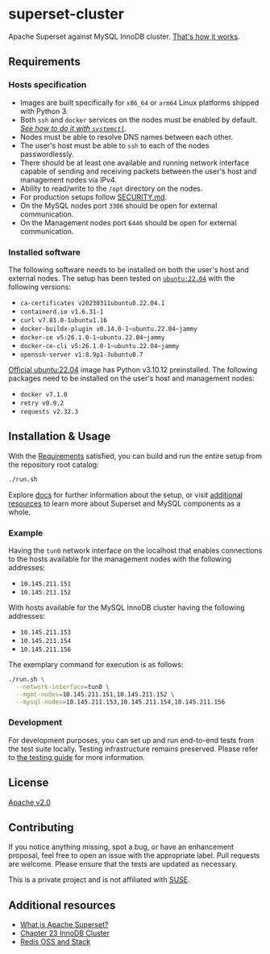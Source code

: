 # superset-cluster

Apache Superset against MySQL InnoDB cluster.
[That's how it works](docs/ARCHITECTURE.md).

## Requirements

### Hosts specification

* Images are built specifically for `x86_64` or `arm64` Linux platforms shipped with Python 3.
* Both `ssh` and `docker` services on the nodes must be enabled by default.
_[See how to do it with `systemctl`](https://documentation.suse.com/smart/systems-management/html/reference-systemctl-enable-disable-services/index.html#id-1.4)._
* Nodes must be able to resolve DNS names between each other.
* The user's host must be able to `ssh` to each of the nodes passwordlessly.
* There should be at least one available and running network interface capable of sending and receiving packets between the user's host and management nodes via IPv4.
* Ability to read/write to the `/opt` directory on the nodes.
* For production setups follow [SECURITY.md](docs/SECURITY.md).
* On the MySQL nodes port `3306` should be open for external communication.
* On the Management nodes port `6446` should be open for external communication.

### Installed software

The following software needs to be installed on both the user's host and external nodes. The setup has been tested on [`ubuntu:22.04`](tests/setup/Dockerfile) with the following versions:

* `ca-certificates v20230311ubuntu0.22.04.1`
* `containerd.io v1.6.31-1`
* `curl v7.81.0-1ubuntu1.16`
* `docker-buildx-plugin v0.14.0-1~ubuntu.22.04~jammy`
* `docker-ce v5:26.1.0-1~ubuntu.22.04~jammy`
* `docker-ce-cli v5:26.1.0-1~ubuntu.22.04~jammy`
* `openssh-server v1:8.9p1-3ubuntu0.7`

[Official ubuntu:22.04](https://hub.docker.com/layers/library/ubuntu/22.04/images/sha256-94db6b944510db19c0ff5eb13281cf166abfe6f9e01a6f8e716e976664537c60?context=explore) image has Python v3.10.12 preinstalled. The following packages need to be installed on the user's host and management nodes:

* `docker v7.1.0`
* `retry v0.9.2`
* `requests v2.32.3`

## Installation & Usage

With the [Requirements](#requirements) satisfied, you can build and run the entire setup from the repository root catalog:

```bash
./run.sh
```

Explore [docs](docs/) for further information about the setup, or visit [additional resources](#additional-resources) to learn more about Superset and MySQL components as a whole.

### Example

Having the `tun0` network interface on the localhost that enables connections to the hosts available for the management nodes with the following addresses:
* `10.145.211.151`
* `10.145.211.152`

With hosts available for the MySQL InnoDB cluster having the following addresses:
* `10.145.211.153`
* `10.145.211.154`
* `10.145.211.156`

The exemplary command for execution is as follows:

```bash
./run.sh \
  --network-interface=tun0 \
  --mgmt-nodes=10.145.211.151,10.145.211.152 \
  --mysql-nodes=10.145.211.153,10.145.211.154,10.145.211.156
```

### Development

For development purposes, you can set up and run end-to-end tests from the test suite locally. Testing infrastructure remains preserved. Please refer to [the testing guide](tests/TESTING.md) for more information.

## License

[Apache v2.0](LICENSE)

## Contributing

If you notice anything missing, spot a bug, or have an enhancement proposal, feel free to open an issue with the appropriate label. Pull requests are welcome. Please ensure that the tests are updated as necessary.

This is a private project and is not affiliated with [SUSE](https://github.com/SUSE). 

## Additional resources

* [What is Apache Superset?](https://superset.apache.org/docs/intro)
* [Chapter 23 InnoDB Cluster](https://dev.mysql.com/doc/refman/8.0/en/mysql-innodb-cluster-introduction.html)
* [Redis OSS and Stack](https://redis.io/docs/latest/operate/oss_and_stack/)

